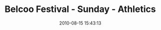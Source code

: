 ---
id: 72157638086611086
title: Belcoo Festival - Sunday - Athletics
cover: https://farm8.staticflickr.com/7334/11070879184_c3be73a51f_q.jpg
date: 2010-08-15 15:43:13
photos:
  - thumbnail: https://farm8.staticflickr.com/7334/11070879184_c3be73a51f_q.jpg
    original: https://farm8.staticflickr.com/7334/11070879184_08fa03e532_o.jpg
    title: IMG_0352
  - thumbnail: https://farm4.staticflickr.com/3728/11070878874_08547da0cb_q.jpg
    original: https://farm4.staticflickr.com/3728/11070878874_2a501ee11a_o.jpg
    title: IMG_0353
  - thumbnail: https://farm6.staticflickr.com/5502/11070795006_b69366de69_q.jpg
    original: https://farm6.staticflickr.com/5502/11070795006_b040f4d16e_o.jpg
    title: IMG_0354
  - thumbnail: https://farm6.staticflickr.com/5549/11070851233_5abdc73239_q.jpg
    original: https://farm6.staticflickr.com/5549/11070851233_c8886cd28d_o.jpg
    title: IMG_0356
  - thumbnail: https://farm4.staticflickr.com/3817/11070867506_6a78a5a8eb_q.jpg
    original: https://farm4.staticflickr.com/3817/11070867506_5ee462a82d_o.jpg
    title: IMG_0358
  - thumbnail: https://farm8.staticflickr.com/7357/11070866806_257fc20f67_q.jpg
    original: https://farm8.staticflickr.com/7357/11070866806_298c4e9a2e_o.jpg
    title: IMG_0360
  - thumbnail: https://farm4.staticflickr.com/3713/11070877254_778e993d3f_q.jpg
    original: https://farm4.staticflickr.com/3713/11070877254_35c088f894_o.jpg
    title: IMG_0362
  - thumbnail: https://farm6.staticflickr.com/5506/11070865796_2344942274_q.jpg
    original: https://farm6.staticflickr.com/5506/11070865796_430e37dce4_o.jpg
    title: IMG_0363
  - thumbnail: https://farm3.staticflickr.com/2858/11070923403_1ba353cea6_q.jpg
    original: https://farm3.staticflickr.com/2858/11070923403_89fb11ef1b_o.jpg
    title: IMG_0364
  - thumbnail: https://farm4.staticflickr.com/3747/11070864356_e6682a01e4_q.jpg
    original: https://farm4.staticflickr.com/3747/11070864356_13108603c8_o.jpg
    title: IMG_0366
  - thumbnail: https://farm6.staticflickr.com/5502/11070875234_526173056b_q.jpg
    original: https://farm6.staticflickr.com/5502/11070875234_3f101779b1_o.jpg
    title: IMG_0367
  - thumbnail: https://farm4.staticflickr.com/3762/11070863646_40527acdfe_q.jpg
    original: https://farm4.staticflickr.com/3762/11070863646_9dd6b9c7bb_o.jpg
    title: IMG_0368
  - thumbnail: https://farm3.staticflickr.com/2894/11070863206_3f0bc7a404_q.jpg
    original: https://farm3.staticflickr.com/2894/11070863206_6c6db3eb4b_o.jpg
    title: IMG_0369
  - thumbnail: https://farm4.staticflickr.com/3830/11070695125_069c8876cf_q.jpg
    original: https://farm4.staticflickr.com/3830/11070695125_b504fc38b9_o.jpg
    title: IMG_0370
  - thumbnail: https://farm3.staticflickr.com/2854/11070921063_ae81efb290_q.jpg
    original: https://farm3.staticflickr.com/2854/11070921063_97eb1cb9fb_o.jpg
    title: IMG_0372
  - thumbnail: https://farm3.staticflickr.com/2813/11070920723_dbe556eef0_q.jpg
    original: https://farm3.staticflickr.com/2813/11070920723_410cdb7d3c_o.jpg
    title: IMG_0373
  - thumbnail: https://farm6.staticflickr.com/5517/11070920373_d4c45c3ac5_q.jpg
    original: https://farm6.staticflickr.com/5517/11070920373_18be907ca6_o.jpg
    title: IMG_0374
  - thumbnail: https://farm4.staticflickr.com/3677/11070761575_b3cda0ce18_q.jpg
    original: https://farm4.staticflickr.com/3677/11070761575_64459c87c1_o.jpg
    title: IMG_0375
  - thumbnail: https://farm4.staticflickr.com/3683/11070919273_e00ff5d7ce_q.jpg
    original: https://farm4.staticflickr.com/3683/11070919273_4d7f1034a5_o.jpg
    title: IMG_0376
  - thumbnail: https://farm3.staticflickr.com/2868/11070918923_310288386b_q.jpg
    original: https://farm3.staticflickr.com/2868/11070918923_c16b65798a_o.jpg
    title: IMG_0377
  - thumbnail: https://farm8.staticflickr.com/7359/11070918243_242d1aa23d_q.jpg
    original: https://farm8.staticflickr.com/7359/11070918243_34fca6fac9_o.jpg
    title: IMG_0378
  - thumbnail: https://farm3.staticflickr.com/2892/11070858806_a44a83a2ae_q.jpg
    original: https://farm3.staticflickr.com/2892/11070858806_1d5da2ac2c_o.jpg
    title: IMG_0379
  - thumbnail: https://farm4.staticflickr.com/3689/11070758685_c9bb26573a_q.jpg
    original: https://farm4.staticflickr.com/3689/11070758685_89de6f68cb_o.jpg
    title: IMG_0380
  - thumbnail: https://farm6.staticflickr.com/5489/11070857136_c3cc590f10_q.jpg
    original: https://farm6.staticflickr.com/5489/11070857136_cc743a78af_o.jpg
    title: IMG_0381
  - thumbnail: https://farm3.staticflickr.com/2865/11070915493_ffa814e255_q.jpg
    original: https://farm3.staticflickr.com/2865/11070915493_78b0140302_o.jpg
    title: IMG_0384
  - thumbnail: https://farm4.staticflickr.com/3709/11070855406_e6712577cd_q.jpg
    original: https://farm4.staticflickr.com/3709/11070855406_7192328f0b_o.jpg
    title: IMG_0385
  - thumbnail: https://farm6.staticflickr.com/5510/11070914283_534862e9df_q.jpg
    original: https://farm6.staticflickr.com/5510/11070914283_87497372dd_o.jpg
    title: IMG_0387
  - thumbnail: https://farm3.staticflickr.com/2882/11070854476_9b53e434a0_q.jpg
    original: https://farm3.staticflickr.com/2882/11070854476_7d2a63e683_o.jpg
    title: IMG_0388
  - thumbnail: https://farm6.staticflickr.com/5520/11070853876_3d63b92223_q.jpg
    original: https://farm6.staticflickr.com/5520/11070853876_c8fbf3b3a6_o.jpg
    title: IMG_0389
  - thumbnail: https://farm8.staticflickr.com/7289/11070912353_813a0e8d04_q.jpg
    original: https://farm8.staticflickr.com/7289/11070912353_037b58b75b_o.jpg
    title: IMG_0391
  - thumbnail: https://farm4.staticflickr.com/3804/11070753405_cfc579f217_q.jpg
    original: https://farm4.staticflickr.com/3804/11070753405_6e6efe8180_o.jpg
    title: IMG_0392
  - thumbnail: https://farm6.staticflickr.com/5506/11070852266_69690bc0cb_q.jpg
    original: https://farm6.staticflickr.com/5506/11070852266_1381c39273_o.jpg
    title: IMG_0393
  - thumbnail: https://farm4.staticflickr.com/3727/11070851956_b813eff5e1_q.jpg
    original: https://farm4.staticflickr.com/3727/11070851956_c4e7a8d8aa_o.jpg
    title: IMG_0394
  - thumbnail: https://farm8.staticflickr.com/7294/11070910563_4dcce1806e_q.jpg
    original: https://farm8.staticflickr.com/7294/11070910563_9646be1f23_o.jpg
    title: IMG_0395
  - thumbnail: https://farm6.staticflickr.com/5518/11070909643_d54f2531fb_q.jpg
    original: https://farm6.staticflickr.com/5518/11070909643_30f275be47_o.jpg
    title: IMG_0396
  - thumbnail: https://farm6.staticflickr.com/5508/11070861264_24ae048782_q.jpg
    original: https://farm6.staticflickr.com/5508/11070861264_cbba5fab47_o.jpg
    title: IMG_0397
  - thumbnail: https://farm4.staticflickr.com/3803/11070849906_cc059e5d7f_q.jpg
    original: https://farm4.staticflickr.com/3803/11070849906_0b640d1882_o.jpg
    title: IMG_0398
  - thumbnail: https://farm6.staticflickr.com/5500/11070908143_a464e862f3_q.jpg
    original: https://farm6.staticflickr.com/5500/11070908143_b92fe9942b_o.jpg
    title: IMG_0399
  - thumbnail: https://farm4.staticflickr.com/3674/11070859554_0441c93089_q.jpg
    original: https://farm4.staticflickr.com/3674/11070859554_54b8da40bb_o.jpg
    title: IMG_0400
  - thumbnail: https://farm8.staticflickr.com/7456/11070847546_3fe6eaa36f_q.jpg
    original: https://farm8.staticflickr.com/7456/11070847546_cf371cfc78_o.jpg
    title: IMG_0401
  - thumbnail: https://farm6.staticflickr.com/5523/11070846906_d01c279d9a_q.jpg
    original: https://farm6.staticflickr.com/5523/11070846906_80a06ce469_o.jpg
    title: IMG_0404
  - thumbnail: https://farm3.staticflickr.com/2812/11070857414_84ba48f337_q.jpg
    original: https://farm3.staticflickr.com/2812/11070857414_61039a4c4d_o.jpg
    title: IMG_0405
  - thumbnail: https://farm8.staticflickr.com/7338/11070746015_7486b023a2_q.jpg
    original: https://farm8.staticflickr.com/7338/11070746015_5a93730d88_o.jpg
    title: IMG_0406
  - thumbnail: https://farm4.staticflickr.com/3695/11070856494_32f50b2da0_q.jpg
    original: https://farm4.staticflickr.com/3695/11070856494_a17a7080d3_o.jpg
    title: IMG_0408
  - thumbnail: https://farm6.staticflickr.com/5487/11070903173_dfe76dfcf5_q.jpg
    original: https://farm6.staticflickr.com/5487/11070903173_c116a0f8a1_o.jpg
    title: IMG_0410
  - thumbnail: https://farm6.staticflickr.com/5490/11070694495_dc4ba5f0ee_q.jpg
    original: https://farm6.staticflickr.com/5490/11070694495_0d9fed4c20_o.jpg
    title: IMG_0411
  - thumbnail: https://farm4.staticflickr.com/3770/11070855264_018b39c8bc_q.jpg
    original: https://farm4.staticflickr.com/3770/11070855264_e690cde456_o.jpg
    title: IMG_0412
  - thumbnail: https://farm8.staticflickr.com/7310/11070854654_7e89c33fc2_q.jpg
    original: https://farm8.staticflickr.com/7310/11070854654_14673cf77e_o.jpg
    title: IMG_0414
  - thumbnail: https://farm4.staticflickr.com/3769/11070901693_25552c1f6d_q.jpg
    original: https://farm4.staticflickr.com/3769/11070901693_f0600f7c91_o.jpg
    title: IMG_0416
  - thumbnail: https://farm6.staticflickr.com/5545/11070900853_73c383c9ce_q.jpg
    original: https://farm6.staticflickr.com/5545/11070900853_8e794f1645_o.jpg
    title: IMG_0417
  - thumbnail: https://farm4.staticflickr.com/3783/11070741995_b1dfb630ce_q.jpg
    original: https://farm4.staticflickr.com/3783/11070741995_07ccacd98e_o.jpg
    title: IMG_0418
  - thumbnail: https://farm4.staticflickr.com/3719/11070840406_72bbc7c94f_q.jpg
    original: https://farm4.staticflickr.com/3719/11070840406_66726f1a40_o.jpg
    title: IMG_0419
  - thumbnail: https://farm8.staticflickr.com/7343/11070839786_dccc3d9261_q.jpg
    original: https://farm8.staticflickr.com/7343/11070839786_3e8c695463_o.jpg
    title: IMG_0420
  - thumbnail: https://farm8.staticflickr.com/7427/11070740025_2b25fa9ef4_q.jpg
    original: https://farm8.staticflickr.com/7427/11070740025_9ee0b4cccd_o.jpg
    title: IMG_0421
  - thumbnail: https://farm6.staticflickr.com/5519/11070838766_58a0c195f8_q.jpg
    original: https://farm6.staticflickr.com/5519/11070838766_7b611a5d37_o.jpg
    title: IMG_0422
  - thumbnail: https://farm4.staticflickr.com/3797/11070837936_34fab2edaf_q.jpg
    original: https://farm4.staticflickr.com/3797/11070837936_38b38f7374_o.jpg
    title: IMG_0424
  - thumbnail: https://farm8.staticflickr.com/7300/11070837586_13bf84d414_q.jpg
    original: https://farm8.staticflickr.com/7300/11070837586_c7e6bf443d_o.jpg
    title: IMG_0425
  - thumbnail: https://farm4.staticflickr.com/3768/11070738405_6f53bcab9e_q.jpg
    original: https://farm4.staticflickr.com/3768/11070738405_99ca17a507_o.jpg
    title: IMG_0427
  - thumbnail: https://farm8.staticflickr.com/7443/11070738095_95738acd7d_q.jpg
    original: https://farm8.staticflickr.com/7443/11070738095_c5283b5e00_o.jpg
    title: IMG_0428
  - thumbnail: https://farm4.staticflickr.com/3772/11070894913_4c535e0bc4_q.jpg
    original: https://farm4.staticflickr.com/3772/11070894913_e900865271_o.jpg
    title: IMG_0429
  - thumbnail: https://farm6.staticflickr.com/5496/11070836016_7387c4233e_q.jpg
    original: https://farm6.staticflickr.com/5496/11070836016_761447bdd8_o.jpg
    title: IMG_0430
  - thumbnail: https://farm8.staticflickr.com/7350/11070894163_6cb24609ff_q.jpg
    original: https://farm8.staticflickr.com/7350/11070894163_f0c6a8f63d_o.jpg
    title: IMG_0431
  - thumbnail: https://farm6.staticflickr.com/5484/11070847204_c1ef2c6472_q.jpg
    original: https://farm6.staticflickr.com/5484/11070847204_22630c9c91_o.jpg
    title: IMG_0433
  - thumbnail: https://farm4.staticflickr.com/3794/11070834516_eafe2e20c4_q.jpg
    original: https://farm4.staticflickr.com/3794/11070834516_6b649b894e_o.jpg
    title: IMG_0434
  - thumbnail: https://farm6.staticflickr.com/5523/11070892723_ddebb70e79_q.jpg
    original: https://farm6.staticflickr.com/5523/11070892723_f9f8cecd47_o.jpg
    title: IMG_0435
  - thumbnail: https://farm4.staticflickr.com/3755/11070892083_381b10d202_q.jpg
    original: https://farm4.staticflickr.com/3755/11070892083_c86d80ea97_o.jpg
    title: IMG_0436
  - thumbnail: https://farm4.staticflickr.com/3674/11070733925_ca4ef75e1b_q.jpg
    original: https://farm4.staticflickr.com/3674/11070733925_d1298e3921_o.jpg
    title: IMG_0437
  - thumbnail: https://farm3.staticflickr.com/2831/11070733505_fe3b9dd4cc_q.jpg
    original: https://farm3.staticflickr.com/2831/11070733505_5610ae2009_o.jpg
    title: IMG_0439
  - thumbnail: https://farm6.staticflickr.com/5543/11070843874_c0225fb692_q.jpg
    original: https://farm6.staticflickr.com/5543/11070843874_d8bb42f382_o.jpg
    title: IMG_0440
  - thumbnail: https://farm4.staticflickr.com/3739/11070831236_14c4d79e10_q.jpg
    original: https://farm4.staticflickr.com/3739/11070831236_d1389471df_o.jpg
    title: IMG_0443
  - thumbnail: https://farm4.staticflickr.com/3778/11070830506_b5c77c4d8b_q.jpg
    original: https://farm4.staticflickr.com/3778/11070830506_f9f39e86db_o.jpg
    title: IMG_0444
  - thumbnail: https://farm6.staticflickr.com/5518/11070852633_710528800c_q.jpg
    original: https://farm6.staticflickr.com/5518/11070852633_137eb676db_o.jpg
    title: IMG_0445
  - thumbnail: https://farm3.staticflickr.com/2893/11070830166_93a7209988_q.jpg
    original: https://farm3.staticflickr.com/2893/11070830166_5b8a953ce9_o.jpg
    title: IMG_0446
  - thumbnail: https://farm4.staticflickr.com/3800/11070888133_f7d1223c17_q.jpg
    original: https://farm4.staticflickr.com/3800/11070888133_7ac0d8afd6_o.jpg
    title: IMG_0449
  - thumbnail: https://farm3.staticflickr.com/2820/11070887523_246d00b79a_q.jpg
    original: https://farm3.staticflickr.com/2820/11070887523_60d8ea80c5_o.jpg
    title: IMG_0450
  - thumbnail: https://farm8.staticflickr.com/7332/11070839924_308216a9ba_q.jpg
    original: https://farm8.staticflickr.com/7332/11070839924_5bf158eeba_o.jpg
    title: IMG_0451
  - thumbnail: https://farm4.staticflickr.com/3757/11070839614_7195a93436_q.jpg
    original: https://farm4.staticflickr.com/3757/11070839614_56f445597e_o.jpg
    title: IMG_0452
  - thumbnail: https://farm6.staticflickr.com/5482/11070728505_986658c777_q.jpg
    original: https://farm6.staticflickr.com/5482/11070728505_693042a441_o.jpg
    title: IMG_0453
  - thumbnail: https://farm3.staticflickr.com/2820/11070728105_90eae8509d_q.jpg
    original: https://farm3.staticflickr.com/2820/11070728105_73501871df_o.jpg
    title: IMG_0454
  - thumbnail: https://farm3.staticflickr.com/2875/11070826086_68d9342ca5_q.jpg
    original: https://farm3.staticflickr.com/2875/11070826086_195a886b69_o.jpg
    title: IMG_0457
  - thumbnail: https://farm4.staticflickr.com/3686/11070884613_dcdfc8223c_q.jpg
    original: https://farm4.staticflickr.com/3686/11070884613_4447aa5b4e_o.jpg
    title: IMG_0458
  - thumbnail: https://farm8.staticflickr.com/7291/11070726245_b1f8b995a7_q.jpg
    original: https://farm8.staticflickr.com/7291/11070726245_39c4a2e82c_o.jpg
    title: IMG_0460
  - thumbnail: https://farm8.staticflickr.com/7345/11070836734_86209fa4b8_q.jpg
    original: https://farm8.staticflickr.com/7345/11070836734_1ff4c61ee2_o.jpg
    title: IMG_0461
  - thumbnail: https://farm4.staticflickr.com/3805/11070725125_fbbf46633f_q.jpg
    original: https://farm4.staticflickr.com/3805/11070725125_53cdca4013_o.jpg
    title: IMG_0462
  - thumbnail: https://farm3.staticflickr.com/2818/11070835204_aafd708a7d_q.jpg
    original: https://farm3.staticflickr.com/2818/11070835204_f7998f3833_o.jpg
    title: IMG_0463
  - thumbnail: https://farm6.staticflickr.com/5473/11070881043_06a7f44304_q.jpg
    original: https://farm6.staticflickr.com/5473/11070881043_411c0afa02_o.jpg
    title: IMG_0465
  - thumbnail: https://farm3.staticflickr.com/2877/11070722955_14048fbabf_q.jpg
    original: https://farm3.staticflickr.com/2877/11070722955_872d7dafc0_o.jpg
    title: IMG_0466
  - thumbnail: https://farm3.staticflickr.com/2880/11070833194_83ef187930_q.jpg
    original: https://farm3.staticflickr.com/2880/11070833194_b98c538d95_o.jpg
    title: IMG_0467
  - thumbnail: https://farm6.staticflickr.com/5511/11070832634_fed2c367fc_q.jpg
    original: https://farm6.staticflickr.com/5511/11070832634_8506a4ddef_o.jpg
    title: IMG_0468
  - thumbnail: https://farm6.staticflickr.com/5545/11070832074_a41531ba58_q.jpg
    original: https://farm6.staticflickr.com/5545/11070832074_9eea9e933d_o.jpg
    title: IMG_0469
  - thumbnail: https://farm4.staticflickr.com/3777/11070819346_2bbca40a0f_q.jpg
    original: https://farm4.staticflickr.com/3777/11070819346_bee723f190_o.jpg
    title: IMG_0470
  - thumbnail: https://farm4.staticflickr.com/3760/11070878333_d5bce58eab_q.jpg
    original: https://farm4.staticflickr.com/3760/11070878333_531a8c2422_o.jpg
    title: IMG_0474
  - thumbnail: https://farm6.staticflickr.com/5523/11070719865_90b744b563_q.jpg
    original: https://farm6.staticflickr.com/5523/11070719865_e50cb4bfa6_o.jpg
    title: IMG_0475
  - thumbnail: https://farm3.staticflickr.com/2834/11070693275_70244bbe3b_q.jpg
    original: https://farm3.staticflickr.com/2834/11070693275_23a429481a_o.jpg
    title: IMG_0476
  - thumbnail: https://farm8.staticflickr.com/7421/11070877623_970852352b_q.jpg
    original: https://farm8.staticflickr.com/7421/11070877623_2b1c44c404_o.jpg
    title: IMG_0477
  - thumbnail: https://farm8.staticflickr.com/7297/11070817876_3885d01644_q.jpg
    original: https://farm8.staticflickr.com/7297/11070817876_a04e3a1d95_o.jpg
    title: IMG_0481
  - thumbnail: https://farm3.staticflickr.com/2880/11070817096_be3a8f1fc9_q.jpg
    original: https://farm3.staticflickr.com/2880/11070817096_4a32536067_o.jpg
    title: IMG_0482
  - thumbnail: https://farm8.staticflickr.com/7398/11070816386_36bf078952_q.jpg
    original: https://farm8.staticflickr.com/7398/11070816386_420d73f40b_o.jpg
    title: IMG_0486
  - thumbnail: https://farm4.staticflickr.com/3764/11070815966_5325d8d542_q.jpg
    original: https://farm4.staticflickr.com/3764/11070815966_abcaf90f56_o.jpg
    title: IMG_0487
  - thumbnail: https://farm6.staticflickr.com/5544/11070874863_e49a2d239e_q.jpg
    original: https://farm6.staticflickr.com/5544/11070874863_155b9b319d_o.jpg
    title: IMG_0488
  - thumbnail: https://farm8.staticflickr.com/7334/11070874353_feb7722dbe_q.jpg
    original: https://farm8.staticflickr.com/7334/11070874353_120a90682b_o.jpg
    title: IMG_0490
  - thumbnail: https://farm8.staticflickr.com/7315/11070826994_8d3544d184_q.jpg
    original: https://farm8.staticflickr.com/7315/11070826994_f75c0d1749_o.jpg
    title: IMG_0491
  - thumbnail: https://farm3.staticflickr.com/2806/11070714975_f305ccaa2c_q.jpg
    original: https://farm3.staticflickr.com/2806/11070714975_0e9876463c_o.jpg
    title: IMG_0492
  - thumbnail: https://farm3.staticflickr.com/2829/11070812776_4f53a792a1_q.jpg
    original: https://farm3.staticflickr.com/2829/11070812776_e8ac287df4_o.jpg
    title: IMG_0494
  - thumbnail: https://farm4.staticflickr.com/3717/11070812096_867c775c32_q.jpg
    original: https://farm4.staticflickr.com/3717/11070812096_12672ae8f4_o.jpg
    title: IMG_0497
  - thumbnail: https://farm4.staticflickr.com/3736/11070712935_7972f1ec34_q.jpg
    original: https://farm4.staticflickr.com/3736/11070712935_5891bae539_o.jpg
    title: IMG_0498
  - thumbnail: https://farm3.staticflickr.com/2875/11070823734_16d8969728_q.jpg
    original: https://farm3.staticflickr.com/2875/11070823734_27687dc0b7_o.jpg
    title: IMG_0499
  - thumbnail: https://farm3.staticflickr.com/2859/11070711225_4cc4bcc6fb_q.jpg
    original: https://farm3.staticflickr.com/2859/11070711225_a7871ea1ff_o.jpg
    title: IMG_0500
  - thumbnail: https://farm4.staticflickr.com/3745/11070851843_32ee9931d8_q.jpg
    original: https://farm4.staticflickr.com/3745/11070851843_8ca691bfc3_o.jpg
    title: IMG_0503
  - thumbnail: https://farm8.staticflickr.com/7312/11070868883_70d8bc632c_q.jpg
    original: https://farm8.staticflickr.com/7312/11070868883_5a3f0047c0_o.jpg
    title: IMG_0505
  - thumbnail: https://farm8.staticflickr.com/7339/11070868273_6cfb1696fb_q.jpg
    original: https://farm8.staticflickr.com/7339/11070868273_48f40b5262_o.jpg
    title: IMG_0508
  - thumbnail: https://farm3.staticflickr.com/2852/11070821674_8ffe75e462_q.jpg
    original: https://farm3.staticflickr.com/2852/11070821674_1071569129_o.jpg
    title: IMG_0510
  - thumbnail: https://farm4.staticflickr.com/3813/11070820974_69dee9c728_q.jpg
    original: https://farm4.staticflickr.com/3813/11070820974_9f9e62c82f_o.jpg
    title: IMG_0511
  - thumbnail: https://farm6.staticflickr.com/5473/11070807566_65def863bb_q.jpg
    original: https://farm6.staticflickr.com/5473/11070807566_4e49ae0c67_o.jpg
    title: IMG_0512
  - thumbnail: https://farm4.staticflickr.com/3800/11070820124_956e80e253_q.jpg
    original: https://farm4.staticflickr.com/3800/11070820124_6832b17137_o.jpg
    title: IMG_0514
  - thumbnail: https://farm4.staticflickr.com/3756/11070806506_572b83e311_q.jpg
    original: https://farm4.staticflickr.com/3756/11070806506_d2c7999c2e_o.jpg
    title: IMG_0516
  - thumbnail: https://farm6.staticflickr.com/5517/11070818734_94ee972ff9_q.jpg
    original: https://farm6.staticflickr.com/5517/11070818734_b40a7ac059_o.jpg
    title: IMG_0518
  - thumbnail: https://farm6.staticflickr.com/5504/11070818064_7c0b92e423_q.jpg
    original: https://farm6.staticflickr.com/5504/11070818064_3e6dd0309d_o.jpg
    title: IMG_0522
  - thumbnail: https://farm6.staticflickr.com/5489/11070804556_671efe569b_q.jpg
    original: https://farm6.staticflickr.com/5489/11070804556_f0e6206faf_o.jpg
    title: IMG_0523
  - thumbnail: https://farm4.staticflickr.com/3823/11070804346_3d88d642ba_q.jpg
    original: https://farm4.staticflickr.com/3823/11070804346_d378bd4d5e_o.jpg
    title: IMG_0524
  - thumbnail: https://farm3.staticflickr.com/2876/11070862643_5f475fc157_q.jpg
    original: https://farm3.staticflickr.com/2876/11070862643_0dc9571286_o.jpg
    title: IMG_0525
  - thumbnail: https://farm8.staticflickr.com/7378/11070802966_3cfb84bc04_q.jpg
    original: https://farm8.staticflickr.com/7378/11070802966_5b5b44e6e9_o.jpg
    title: IMG_0527
  - thumbnail: https://farm8.staticflickr.com/7377/11070802246_4c8afe92e4_q.jpg
    original: https://farm8.staticflickr.com/7377/11070802246_66989551af_o.jpg
    title: IMG_0529
  - thumbnail: https://farm3.staticflickr.com/2851/11070860933_b544895ce6_q.jpg
    original: https://farm3.staticflickr.com/2851/11070860933_6c2f874dab_o.jpg
    title: IMG_0530
  - thumbnail: https://farm6.staticflickr.com/5509/11070701935_f4eafe08de_q.jpg
    original: https://farm6.staticflickr.com/5509/11070701935_11b592b075_o.jpg
    title: IMG_0532
  - thumbnail: https://farm8.staticflickr.com/7307/11070813394_eef3c29203_q.jpg
    original: https://farm8.staticflickr.com/7307/11070813394_4dd24c1308_o.jpg
    title: IMG_0534
  - thumbnail: https://farm4.staticflickr.com/3828/11070858833_3ffd1388a4_q.jpg
    original: https://farm4.staticflickr.com/3828/11070858833_f513f504fe_o.jpg
    title: IMG_0535
  - thumbnail: https://farm6.staticflickr.com/5527/11070692635_de1dd2af20_q.jpg
    original: https://farm6.staticflickr.com/5527/11070692635_0696fd850d_o.jpg
    title: IMG_0536
  - thumbnail: https://farm3.staticflickr.com/2888/11070812714_17c8c8c269_q.jpg
    original: https://farm3.staticflickr.com/2888/11070812714_3ab3c74636_o.jpg
    title: IMG_0537
  - thumbnail: https://farm4.staticflickr.com/3796/11070858253_dedb43ea1b_q.jpg
    original: https://farm4.staticflickr.com/3796/11070858253_d1a3fb932e_o.jpg
    title: IMG_0538
  - thumbnail: https://farm3.staticflickr.com/2882/11070798406_1d31013760_q.jpg
    original: https://farm3.staticflickr.com/2882/11070798406_841dfc7671_o.jpg
    title: IMG_0540
  - thumbnail: https://farm3.staticflickr.com/2881/11070797786_84968a8877_q.jpg
    original: https://farm3.staticflickr.com/2881/11070797786_764b06ebef_o.jpg
    title: IMG_0542
  - thumbnail: https://farm4.staticflickr.com/3758/11070797416_af59e1690a_q.jpg
    original: https://farm4.staticflickr.com/3758/11070797416_acaecb461d_o.jpg
    title: IMG_0544
  - thumbnail: https://farm4.staticflickr.com/3804/11070809044_6e771e13e4_q.jpg
    original: https://farm4.staticflickr.com/3804/11070809044_6be3cc83b3_o.jpg
    title: IMG_0547
  - thumbnail: https://farm4.staticflickr.com/3707/11070808204_290f5675d3_q.jpg
    original: https://farm4.staticflickr.com/3707/11070808204_188f97d2af_o.jpg
    title: IMG_0549
  - thumbnail: https://farm8.staticflickr.com/7431/11070807984_88c3ba6e96_q.jpg
    original: https://farm8.staticflickr.com/7431/11070807984_c4ab529149_o.jpg
    title: IMG_0550
---